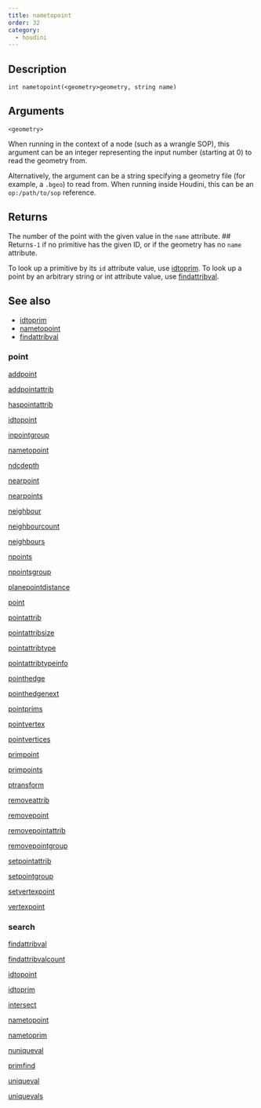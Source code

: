 ```yaml
---
title: nametopoint
order: 32
category:
  - houdini
---
```


## Description

`int nametopoint(<geometry>geometry, string name)`

## Arguments

`<geometry>`

When running in the context of a node (such as a wrangle SOP), this argument
can be an integer representing the input number (starting at 0) to read the
geometry from.

Alternatively, the argument can be a string specifying a geometry file (for
example, a `.bgeo`) to read from. When running inside Houdini, this can be an
`op:/path/to/sop` reference.

## Returns

The number of the point with the given value in the `name` attribute. ## Returns`-1` if no primitive has the given ID, or if the geometry has no `name`
attribute.

To look up a primitive by its `id` attribute value, use
[idtoprim](idtoprim.html "Finds a primitive by its id attribute."). To look up
a point by an arbitrary string or int attribute value, use
[findattribval](findattribval.html "Finds a primitive/point/vertex that has a
certain attribute value.").

## See also

- [idtoprim ](idtoprim.html)
- [nametopoint ](nametopoint.html)
- [findattribval ](findattribval.html)

### point

[addpoint ](addpoint.html)

[addpointattrib ](addpointattrib.html)

[haspointattrib ](haspointattrib.html)

[idtopoint ](idtopoint.html)

[inpointgroup ](inpointgroup.html)

[nametopoint ](nametopoint.html)

[ndcdepth ](ndcdepth.html)

[nearpoint ](nearpoint.html)

[nearpoints ](nearpoints.html)

[neighbour ](neighbour.html)

[neighbourcount ](neighbourcount.html)

[neighbours ](neighbours.html)

[npoints ](npoints.html)

[npointsgroup ](npointsgroup.html)

[planepointdistance ](planepointdistance.html)

[point ](point.html)

[pointattrib ](pointattrib.html)

[pointattribsize ](pointattribsize.html)

[pointattribtype ](pointattribtype.html)

[pointattribtypeinfo ](pointattribtypeinfo.html)

[pointhedge ](pointhedge.html)

[pointhedgenext ](pointhedgenext.html)

[pointprims ](pointprims.html)

[pointvertex ](pointvertex.html)

[pointvertices ](pointvertices.html)

[primpoint ](primpoint.html)

[primpoints ](primpoints.html)

[ptransform ](ptransform.html)

[removeattrib ](removeattrib.html)

[removepoint ](removepoint.html)

[removepointattrib ](removepointattrib.html)

[removepointgroup ](removepointgroup.html)

[setpointattrib ](setpointattrib.html)

[setpointgroup ](setpointgroup.html)

[setvertexpoint ](setvertexpoint.html)

[vertexpoint ](vertexpoint.html)

### search

[findattribval ](findattribval.html)

[findattribvalcount ](findattribvalcount.html)

[idtopoint ](idtopoint.html)

[idtoprim ](idtoprim.html)

[intersect ](intersect.html)

[nametopoint ](nametopoint.html)

[nametoprim ](nametoprim.html)

[nuniqueval ](nuniqueval.html)

[primfind ](primfind.html)

[uniqueval ](uniqueval.html)

[uniquevals ](uniquevals.html)
